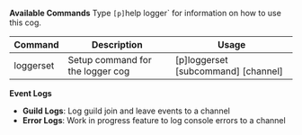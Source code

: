 **Available Commands**
Type `[p]`help logger` for information on how to use this cog.

| Command | Description | Usage |
| --- | --- | --- |
| loggerset | Setup command for the logger cog | [p]loggerset [subcommand] [channel] |


**Event Logs**


 * **Guild Logs**: Log guild join and leave events to a channel
 * **Error Logs**: Work in progress feature to log console errors to a channel
